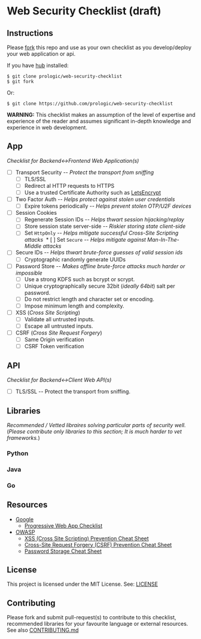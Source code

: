 # Web Security Checklist (draft)

## Instructions

Please [fork](https://github.com/prologic/web-security-checklist#fork-destination-box) this repo and use as your own checklist as you develop/deploy your web application or api.

If you have [hub](https://hub.github.com/) installed:

```#!bash
$ git clone prologic/web-security-checklist
$ git fork
```

Or:

```#!bash
$ git clone https://github.com/prologic/web-security-checklist
```

**WARNING:** This checklist makes an assumption of the level of expertise and experience of the reader and assumes significant in-depth knowledge and experience in web development.

## App

*Checklist for Backend<->Frontend Web Application(s)*

* [ ] Transport Security -- *Protect the transport from sniffing*
  * [ ] TLS/SSL
  * [ ] Redirect al HTTP requests to HTTPS
  * [ ] Use a trusted Certificate Authority such as [LetsEncrypt](https://letsencrypt.org/)
* [ ] Two Factor Auth -- *Helps protect against stolen user credentials*
  * [ ] Expire tokens periodically -- *Helps prevent stolen OTP/U2F devices*
* [ ] Session Cookies
  * [ ] Regenerate Session IDs -- *Helps thwart session hijacking/replay*
  * [ ] Store session state server-side -- *Riskier storing state client-side*
  * [ ] Set `HttpOnly` -- *Helps mitigate successful Cross-Site Scripting attacks*
  * [ ] Set `Secure` -- *Helps mitigate against Man-In-The-Middle attacks*
* [ ] Secure IDs -- *Helps thwart brute-force guesses of valid session ids*
  * [ ] Cryptographic randomly generate UUIDs
* [ ] Password Store -- *Makes offline brute-force attacks much harder or impossible*
  * [ ] Use a strong KDFS such as bcrypt or scrypt.
  * [ ] Unique cryptographically secure 32bit (*ideally 64bit*) salt per password.
  * [ ] Do not restrict length and character set or encoding.
  * [ ] Impose minimum length and complexity.
* [ ] XSS (*Cross Site Scripting*)
  * [ ] Validate all untrusted inputs.
  * [ ] Escape all untrusted inputs.
* [ ] CSRF (*Cross Site Request Forgery*)
  * [ ] Same Origin verification
  * [ ] CSRF Token verification

## API

*Checklist for Backend<->Client Web API(s)*

* [ ] TLS/SSL -- Protect the transport from sniffing.

## Libraries

*Recommended / Vetted libraires solving particular parts of security well.*
(*Please contribute only libraries to this section; It is much harder to vet frameworks.*)

### Python

### Java

### Go

## Resources

* [Google](https://developers.google.com)
  * [Progressive Web App Checklist](https://developers.google.com/web/progressive-web-apps/checklist)
* [OWASP](https://www.owasp.org)
  * [XSS (Cross Site Scripting) Prevention Cheat Sheet](https://www.owasp.org/index.php/XSS_(Cross_Site_Scripting)_Prevention_Cheat_Sheet)
  * [Cross-Site Request Forgery (CSRF) Prevention Cheat Sheet](https://www.owasp.org/index.php/Cross-Site_Request_Forgery_(CSRF)_Prevention_Cheat_Sheet)
  * [Password Storage Cheat Sheet](https://www.owasp.org/index.php/Password_Storage_Cheat_Sheet#Use_a_cryptographically_strong_credential-specific_salt)

## License

This project is licensed under the MIT License. See: [LICENSE](https://github.com/prologic/web-security-checklist/blob/master/LICENSE)

## Contributing

Please fork and submit pull-request(s) to contribute to this checklist, recommended libraries for your favourite language or external resources. See also [CONTRIBUTING.md](https://github.com/prologic/web-security-checklist/blob/master/CONTRIBUTING.md)
